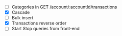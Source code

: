 - [ ] Categories in GET /account/:accountId/transactions
- [x] Cascade
- [ ] Bulk insert
- [x] Transactions reverse order
- [ ] Start Stop queries from front-end
